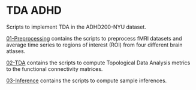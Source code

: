 # TDA ADHD
Scripts to implement TDA in the ADHD200-NYU dataset.

[01-Preprocessing](https://github.com/BrainMapINB/TDA_ADHD/tree/master/01-Preprocessing) contains the scripts to preprocess fMRI datasets and average time series to regions of interest (ROI) from four different brain atlases.

[02-TDA](https://github.com/BrainMapINB/TDA_ADHD/tree/master/02-TDA) contains the scripts to compute Topological Data Analysis metrics to the functional connectivity matrices.

[03-Inference](https://github.com/BrainMapINB/TDA_ADHD/tree/master/03-Inference) contains the scripts to compute sample inferences.

